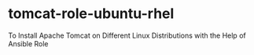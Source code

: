 # tomcat-role-ubuntu-rhel
To Install Apache Tomcat on Different Linux Distributions with the Help of Ansible Role
